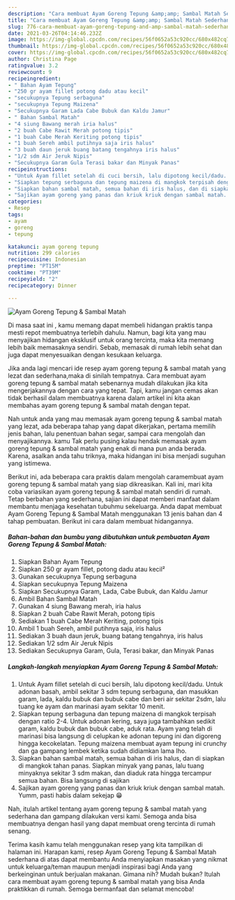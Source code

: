 ```yaml
---
description: "Cara membuat Ayam Goreng Tepung &amp;amp; Sambal Matah Sederhana Untuk Jualan"
title: "Cara membuat Ayam Goreng Tepung &amp;amp; Sambal Matah Sederhana Untuk Jualan"
slug: 776-cara-membuat-ayam-goreng-tepung-and-amp-sambal-matah-sederhana-untuk-jualan
date: 2021-03-26T04:14:46.232Z
image: https://img-global.cpcdn.com/recipes/56f0652a53c920cc/680x482cq70/ayam-goreng-tepung-sambal-matah-foto-resep-utama.jpg
thumbnail: https://img-global.cpcdn.com/recipes/56f0652a53c920cc/680x482cq70/ayam-goreng-tepung-sambal-matah-foto-resep-utama.jpg
cover: https://img-global.cpcdn.com/recipes/56f0652a53c920cc/680x482cq70/ayam-goreng-tepung-sambal-matah-foto-resep-utama.jpg
author: Christina Page
ratingvalue: 3.2
reviewcount: 9
recipeingredient:
- " Bahan Ayam Tepung"
- "250 gr ayam fillet potong dadu atau kecil"
- "secukupnya Tepung serbaguna"
- "secukupnya Tepung Maizena"
- "Secukupnya Garam Lada Cabe Bubuk dan Kaldu Jamur"
- " Bahan Sambal Matah"
- "4 siung Bawang merah iria halus"
- "2 buah Cabe Rawit Merah potong tipis"
- "1 buah Cabe Merah Keriting potong tipis"
- "1 buah Sereh ambil putihnya saja iris halus"
- "3 buah daun jeruk buang batang tengahnya iris halus"
- "1/2 sdm Air Jeruk Nipis"
- "Secukupnya Garam Gula Terasi bakar dan Minyak Panas"
recipeinstructions:
- "Untuk Ayam fillet setelah di cuci bersih, lalu dipotong kecil/dadu. Untuk adonan basah, ambil sekitar 3 sdm tepung serbaguna, dan masukkan garam, lada, kaldu bubuk dan bubuk cabe dan beri air sekitar 2sdm, lalu tuang ke ayam dan marinasi ayam sekitar 10 menit."
- "Siapkan tepung serbaguna dan tepung maizena di mangkok terpisah dengan ratio 2-4. Untuk adonan kering, saya juga tambahkan sedikit garam, kaldu bubuk dan bubuk cabe, aduk rata. Ayam yang telah di marinasi bisa langsung di celupkan ke adonan tepung ini dan digoreng hingga kecokelatan. Tepung maizena membuat ayam tepung ini crunchy dan ga gampang lembek ketika sudah didiamkan lama lho."
- "Siapkan bahan sambal matah, semua bahan di iris halus, dan di siapkan di mangkok tahan panas. Siapkan minyak yang panas, lalu tuang minyaknya sekitar 3 sdm makan, dan diaduk rata hingga tercampur semua bahan. Bisa langsung di sajikan"
- "Sajikan ayam goreng yang panas dan kriuk kriuk dengan sambal matah. Yumm, pasti habis dalam sekejap 😁"
categories:
- Resep
tags:
- ayam
- goreng
- tepung

katakunci: ayam goreng tepung 
nutrition: 299 calories
recipecuisine: Indonesian
preptime: "PT15M"
cooktime: "PT39M"
recipeyield: "2"
recipecategory: Dinner

---
```



![Ayam Goreng Tepung &amp; Sambal Matah](https://img-global.cpcdn.com/recipes/56f0652a53c920cc/680x482cq70/ayam-goreng-tepung-sambal-matah-foto-resep-utama.jpg)

Di masa  saat ini , kamu memang dapat membeli hidangan praktis tanpa mesti repot membuatnya terlebih dahulu. Namun, bagi kita yang mau menyajikan hidangan eksklusif untuk orang tercinta, maka kita memang lebih baik memasaknya sendiri. Sebab, memasak di rumah lebih sehat dan juga dapat menyesuaikan dengan kesukaan keluarga.

Jika anda lagi mencari ide resep ayam goreng tepung &amp; sambal matah yang lezat dan sederhana,maka di sinilah tempatnya. Cara membuat ayam goreng tepung &amp; sambal matah  sebenarnya mudah dilakukan jika kita mengerjakannya dengan cara yang tepat. Tapi, kamu jangan cemas akan tidak berhasil dalam membuatnya 
karena dalam artikel ini kita akan membahas ayam goreng tepung &amp; sambal matah dengan tepat.  



Nah untuk anda yang mau memasak ayam goreng tepung &amp; sambal matah yang lezat, ada beberapa tahap yang dapat dikerjakan, pertama memilih jenis bahan, lalu penentuan bahan segar, sampai cara mengolah dan menyajikannya. kamu Tak perlu pusing kalau hendak memasak ayam goreng tepung &amp; sambal matah yang enak di mana pun anda berada. Karena, asalkan anda  tahu triknya, maka hidangan ini bisa menjadi suguhan yang istimewa.

Berikut ini, ada beberapa cara praktis  dalam mengolah caramembuat ayam goreng tepung &amp; sambal matah yang siap dikreasikan. Kali ini, mari kita coba variasikan ayam goreng tepung &amp; sambal matah sendiri di rumah. Tetap berbahan yang sederhana, sajian ini dapat memberi manfaat dalam membantu menjaga kesehatan tubuhmu sekeluarga. Anda dapat membuat Ayam Goreng Tepung &amp; Sambal Matah menggunakan 13 jenis bahan dan 4 tahap pembuatan. Berikut ini cara dalam membuat hidangannya.

<!--inarticleads1-->

##### Bahan-bahan dan bumbu yang dibutuhkan untuk pembuatan Ayam Goreng Tepung &amp; Sambal Matah:

1. Siapkan  Bahan Ayam Tepung
1. Siapkan 250 gr ayam fillet, potong dadu atau kecil²
1. Gunakan secukupnya Tepung serbaguna
1. Siapkan secukupnya Tepung Maizena
1. Siapkan Secukupnya Garam, Lada, Cabe Bubuk, dan Kaldu Jamur
1. Ambil  Bahan Sambal Matah
1. Gunakan 4 siung Bawang merah, iria halus
1. Siapkan 2 buah Cabe Rawit Merah, potong tipis
1. Sediakan 1 buah Cabe Merah Keriting, potong tipis
1. Ambil 1 buah Sereh, ambil putihnya saja, iris halus
1. Sediakan 3 buah daun jeruk, buang batang tengahnya, iris halus
1. Sediakan 1/2 sdm Air Jeruk Nipis
1. Sediakan Secukupnya Garam, Gula, Terasi bakar, dan Minyak Panas




<!--inarticleads2-->

##### Langkah-langkah menyiapkan Ayam Goreng Tepung &amp; Sambal Matah:

1. Untuk Ayam fillet setelah di cuci bersih, lalu dipotong kecil/dadu. Untuk adonan basah, ambil sekitar 3 sdm tepung serbaguna, dan masukkan garam, lada, kaldu bubuk dan bubuk cabe dan beri air sekitar 2sdm, lalu tuang ke ayam dan marinasi ayam sekitar 10 menit.
1. Siapkan tepung serbaguna dan tepung maizena di mangkok terpisah dengan ratio 2-4. Untuk adonan kering, saya juga tambahkan sedikit garam, kaldu bubuk dan bubuk cabe, aduk rata. Ayam yang telah di marinasi bisa langsung di celupkan ke adonan tepung ini dan digoreng hingga kecokelatan. Tepung maizena membuat ayam tepung ini crunchy dan ga gampang lembek ketika sudah didiamkan lama lho.
1. Siapkan bahan sambal matah, semua bahan di iris halus, dan di siapkan di mangkok tahan panas. Siapkan minyak yang panas, lalu tuang minyaknya sekitar 3 sdm makan, dan diaduk rata hingga tercampur semua bahan. Bisa langsung di sajikan
1. Sajikan ayam goreng yang panas dan kriuk kriuk dengan sambal matah. Yumm, pasti habis dalam sekejap 😁




Nah, itulah artikel tentang  ayam goreng tepung &amp; sambal matah  yang sederhana dan gampang dilakukan versi kami. Semoga anda bisa membuatnya dengan hasil yang dapat membuat oreng tercinta di rumah senang. 

Terima kasih kamu telah menggunakan resep yang kita tampilkan di halaman ini. Harapan kami, resep  Ayam Goreng Tepung &amp; Sambal Matah sederhana di atas dapat membantu Anda menyiapkan masakan yang nikmat untuk keluarga/teman maupun menjadi inspirasi bagi Anda yang berkeinginan untuk berjualan makanan. Gimana nih? Mudah bukan? Itulah cara membuat ayam goreng tepung &amp; sambal matah yang bisa Anda praktikkan di rumah. Semoga bermanfaat dan selamat mencoba!

